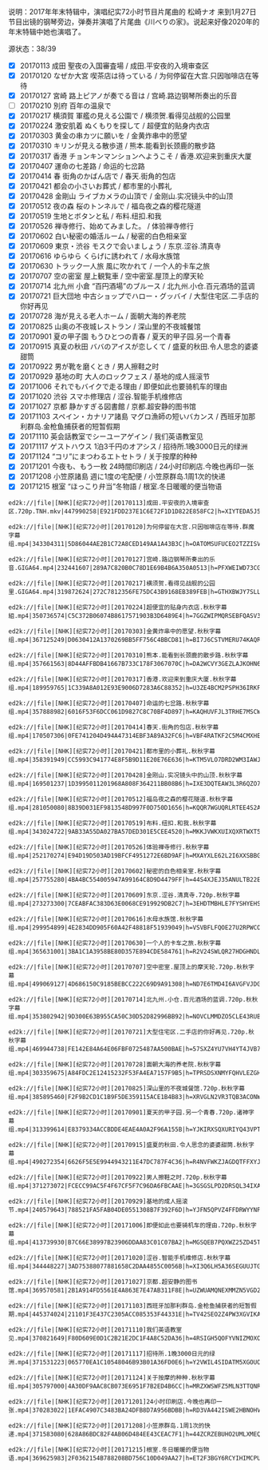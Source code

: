 说明：2017年年末特辑中，演唱纪实72小时节目片尾曲的 松崎ナオ 来到1月27日节目出镜的钢琴旁边，弹奏并演唱了片尾曲《川べりの家》。说起来好像2020年的年末特辑中她也演唱了。

源状态：38/39  
- [x] 20170113 成田 聖夜の入国審査場 / 成田.平安夜的入境审查区
- [x] 20170120 なぜか大宮 喫茶店は待っている / 为何停留在大宫.只因咖啡店在等待
- [x] 20170127 宮崎 路上ピアノが奏でる音は / 宫崎.路边钢琴所奏出的乐音
- [ ] 20170210 別府 百年の温泉で
- [x] 20170217 横須賀 軍艦の見える公園で / 横须贺.看得见战舰的公园里
- [x] 20170224 激安肌着 ぬくもりを探して / 超便宜的贴身内衣店
- [x] 20170303 黄金の串カツに願いを / 金黄炸串中的愿望
- [x] 20170310 キリンが見える散歩道 / 熊本.能看到长颈鹿的散步路
- [x] 20170317 香港 チョンキンマンションへようこそ / 香港.欢迎来到重庆大厦
- [x] 20170407 運命の七差路 / 命运的七岔路
- [x] 20170414 春 街角のかばん店で / 春天.街角的包店
- [x] 20170421 都会の小さいお葬式 / 都市里的小葬礼
- [x] 20170428 金剛山 ライブカメラの山頂で / 金刚山.实况镜头中的山顶
- [x] 20170512 夜の森 桜のトンネルで / 福岛夜之森的樱花隧道
- [x] 20170519 生地とボタンと私 / 布料.纽扣.和我
- [x] 20170526 禅寺修行、始めてみました。 / 体验禅寺修行
- [x] 20170602 白い秘密の婚活ルーム / 秘密的白色相亲室
- [x] 20170609 東京・渋谷 モスクで会いましょう / 东京.涩谷.清真寺
- [x] 20170616 ゆらゆら くらげに誘われて / 水母水族馆
- [x] 20170630 トラック一人旅 風に吹かれて / 一个人的卡车之旅
- [x] 20170707 空の密室 屋上観覧車 / 空中密室.屋顶上的摩天轮
- [x] 20170714 北九州 小倉 “百円酒場”のブルース / 北九州.小仓.百元酒场的蓝调
- [x] 20170721 巨大団地 中古ショップでハロー・グッバイ / 大型住宅区.二手店的你好再见
- [x] 20170728 海が見える老人ホーム / 面朝大海的养老院
- [x] 20170825 山奥の不夜城レストラン / 深山里的不夜城餐馆
- [x] 20170901 夏の甲子園 もうひとつの青春 / 夏天的甲子园.另一个青春
- [x] 20170915 真夏の秋田 ババのアイスが恋しくて / 盛夏的秋田.令人思念的婆婆甜筒
- [x] 20170922 男が靴を磨くとき / 男人擦鞋之时
- [x] 20170929 基地の町 大人のロックフェス / 基地的成人摇滚节
- [x] 20171006 それでもバイクで走る理由 / 即便如此也要骑机车的理由
- [x] 20171020 渋谷 スマホ修理店 / 涩谷.智能手机维修店
- [x] 20171027 京都 静かすぎる図書館 / 京都.超安静的图书馆
- [x] 20171103 スペイン・カナリア諸島 マグロ漁師の短いバカンス / 西班牙加那利群岛.金枪鱼捕获者的短暂假期
- [x] 20171110 英会話教室でシーユーアゲイン / 我们英语教室见
- [x] 20171117 ゲストハウス 1泊3千円のオアシス / 招待所.1晚3000日元的绿洲
- [x] 20171124 “コリ”にまつわるエトセトラ / 关于按摩的种种
- [x] 20171201 今夜も、もう一枚 24時間印刷店 / 24小时印刷店.今晚也再印一张
- [x] 20171208 小笠原諸島 週に1度の宅配便 / 小笠原群岛.1周1次的快递
- [x] 20171215 根室 “ほっこり弁当”冬物語 / 根室.冬日暖暖的便当物语
```
ed2k://|file|[NHK][纪实72小时][20170113]成田.平安夜的入境审查区.720p.TNH.mkv|447990258|E921FDD237E1C6E72F1D1D822E858FC2|h=XIYTEDA5J5YFOYCVEDPTQM6BMVAWGQ4S|/

ed2k://|file|[NHK][纪实72小时][20170120]为何停留在大宫.只因咖啡店在等待.群魔字幕组.mp4|343304311|5D86044AE2B1C72A8CED149AA1A43B3C|h=OATOMSUFUCEO2TZZISVKGIVHU2UPKWJL|/

ed2k://|file|[NHK][纪实72小时][20170127]宫崎.路边钢琴所奏出的乐音.GIGA64.mp4|232441607|289A7C820B0C78D1E69B4B6A350A0513|h=PFXWEIWD73CGB5EZP5KHNPMJPMAANPFN|/

ed2k://|file|[NHK][纪实72小时][20170217]横须贺.看得见战舰的公园里.GIGA64.mp4|319872624|272C7812356FE75DC43B9168EB389FEB|h=GTHXBWJY7SLLVKKP7Z43YMVO2JRPOKDQ|/

ed2k://|file|[NHK][纪实72小时][20170224]超便宜的贴身内衣店.秋秋字幕組.mp4|350736574|C5C372B06074B8617571903B3D6489E4|h=7GGZWIPMQRSEBFQASV3QVEVPUB4KBS2M|/

ed2k://|file|[NHK][纪实72小时][20170303]金黄炸串中的愿望.秋秋字幕组.mp4|367125249|D0630412A1370269BB5FF756C4BBCD81|h=BI7J6CSTVMERU74KAQR7JNJC3T4PSLFH|/

ed2k://|file|[NHK][纪实72小时][20170310]熊本.能看到长颈鹿的散步路.秋秋字幕组.mp4|357661563|8D44AFFBDB41667B733C178F3067070C|h=DA2WCVY3GEZLAJKOHN6O45MM7UVBMVWH|/

ed2k://|file|[NHK][纪实72小时][20170317]香港.欢迎来到重庆大厦.秋秋字幕组.mp4|189959765|1C339A8A012E93E9006D7283A6C88352|h=U3ZE4BCM2PSPH36IRKFVJJASWSWZ2UVU|/

ed2k://|file|[NHK][纪实72小时][20170407]命运的七岔路.秋秋字幕组.mp4|357888982|6016F53F6DCC061D9827C8C70BF4D897|h=KAQHUVFJL3TRHE7MSCWG4Q55K3NTGYQS|/

ed2k://|file|[NHK][纪实72小时][20170414]春天.街角的包店.秋秋字幕组.mp4|170507306|0FE741204D494A47314EBF3A89A32FC6|h=VBF4RATKF2C5M4CMXHEI34VW3MIFDCKI|/

ed2k://|file|[NHK][纪实72小时][20170421]都市里的小葬礼.秋秋字幕组.mp4|358391949|CC5993C941774E8F5B9D11E20E76E636|h=KTM5VLO7DRD2WM3IAWJPDWSGXYRQSNVS|/

ed2k://|file|[NHK][纪实72小时][20170428]金刚山.实况镜头中的山顶.秋秋字幕组.mp4|169501237|1D3995011201968A808F364211BB08B6|h=IXE3DQTEAW3L3R6QZO7KLL5TZJ5GIG63|/

ed2k://|file|[NHK][纪实72小时][20170512]福岛夜之森的樱花隧道.秋秋字幕组.mp4|281050080|8B39D031EF9813548D997F0D750D1656|h=KQQR7WGUQRLRTEE4S2AFALJNELK2NKU4|/

ed2k://|file|[NHK][纪实72小时][20170519]布料.纽扣.和我.秋秋字幕组.mp4|343024722|9AB33A55DA027BA57DED301E5CEE4520|h=MKKJVWKXUIXQXRTWXT5DXXBRN426ZUTK|/

ed2k://|file|[NHK][纪实72小时][20170526]体验禅寺修行.秋秋字幕组.mp4|252170274|E94D19D503AD19BFCF4951272E6BD9AF|h=MXAYXLE62L2I6XXSBBGC3PYY7TO4PMD6|/

ed2k://|file|[NHK][纪实72小时][20170602]秘密的白色相亲室.秋秋字幕组.mp4|257755280|4BA4BC554005947A99164C8D9D4479FF|h=44S4XJEJ35ANULTB22EWAAHNRQMLAAQE|/

ed2k://|file|[NHK][纪实72小时][20170609]东京.涩谷.清真寺.720p.秋秋字幕组.mp4|273273300|7CEABFAC383D63E0068CE919929DB2C7|h=3EHDTMBHLE7FYSHYEHSHDU5QYDWW6IGZ|/

ed2k://|file|[NHK][纪实72小时][20170616]水母水族馆.秋秋字幕组.mp4|299954899|4E2834DD905F60A42F48818F51939049|h=VSVBFLFQOE27U2RPWCO26XB5RCLLIXFK|/

ed2k://|file|[NHK][纪实72小时][20170630]一个人的卡车之旅.秋秋字幕组.mp4|365631001|3BA1C1A3958BE80D357E894CDE584761|h=R2V24SWLQR27HDGHNDL2I6JX5RZVU547|/

ed2k://|file|[NHK][纪实72小时][20170707]空中密室.屋顶上的摩天轮.720p.秋秋字幕组.mp4|499069127|4D686150C9185BEBCC222C69D9A91308|h=ND7E6TMD4I6AVGFVJDGADESSSPWYSIIJ|/

ed2k://|file|[NHK][纪实72小时][20170714]北九州.小仓.百元酒场的蓝调.720p.秋秋字幕组.mp4|353802942|9D300E63B955CA50C30D52D82996BB92|h=NOVCLMMDZO5CLE43RUBYOFFADXLEACAP|/

ed2k://|file|[NHK][纪实72小时][20170721]大型住宅区.二手店的你好再见.720p.秋秋字幕组.mp4|469944738|FE142E84A64E06FBF0725487AA500BAE|h=57SXZ4YU7VH4YT4JVB72SZVNWRMOGM6H|/

ed2k://|file|[NHK][纪实72小时][20170728]面朝大海的养老院.秋秋字幕组.mp4|303359675|A84FDC2E12415232F53FA4EA7157F9B5|h=TPRSDSXNMYFQHVLEZGHT6FRUKVFZPZGR|/

ed2k://|file|[NHK][纪实72小时][20170825]深山里的不夜城餐馆.720p.秋秋字幕组.mp4|385895460|F2F9B2CD1C1B9F5DE359115ACE1B4B83|h=XRVGLN2VR3TQB3ACONWCXDWHH3QHWVB2|/

ed2k://|file|[NHK][纪实72小时][20170901]夏天的甲子园.另一个青春.720p.诸神字幕组.mp4|313399614|E8379334ACCBDDE4EAE4A0A2F96A155B|h=YJKIRXSQXURIYQ43VPTLX23NP2AUANTE|/

ed2k://|file|[NHK][纪实72小时][20170915]盛夏的秋田.令人思念的婆婆甜筒.秋秋字幕组.mp4|490272354|6626F5E5E9944943211E47DC787F4C36|h=R4NVFWKZJAGDQTFFXYJSLC7CE5F5SSZ6|/

ed2k://|file|[NHK][纪实72小时][20170922]男人擦鞋之时.720p.秋秋字幕组.mp4|371273072|FCECC99AC5F4F67CF5F7C96DA6FBCAAE|h=3GSGSLPD2DRSQL34IXA7SNCAXRO2RJ7B|/

ed2k://|file|[NHK][纪实72小时][20170929]基地的成人摇滚节.mp4|240579643|788521FA5FAB04DE0551308B7F392F6D|h=YJFN5QPVZ4FFDRWYYNPGCFYXVHLSQO3Y|/

ed2k://|file|[NHK][纪实72小时][20171006]即便如此也要骑机车的理由.720p.秋秋字幕组.mp4|413739930|B7C66E38997B23906DDAA83C01C07BA2|h=MGSQEB7PQXWZ25ZD45TERL3MXKHFI7JH|/

ed2k://|file|[NHK][纪实72小时][20171020]涩谷.智能手机维修店.秋秋字幕组.mp4|344448227|3AD75388077881658C2DAA4855C0056B|h=XI3Q6LH5A36SEGUUJTGA2Z6ZAZHZG5VL|/

ed2k://|file|[NHK][纪实72小时][20171027]京都.超安静的图书馆.mp4|369570581|2B1A914FD5561E4A863E7E47AB311F8E|h=UZWUAMQNEXMMZN5VGD2VOPYGDP5JTM7D|/

ed2k://|file|[NHK][纪实72小时][20171103]西班牙加那利群岛.金枪鱼捕获者的短暂假期.mp4|445374024|21101F3E437C2305ACC085353F44331E|h=TV42SEO2Z4PW3XGVIKA3YFQBFK6E6SZU|/

ed2k://|file|[NHK][纪实72小时][20171110]我们英语教室见.mp4|370821649|F80D609E0D1C2B21E2DC1F4A8C52DA36|h=4RSIGH5QOFYVNIZMOXOYUW2K3WNGNPCB|/

ed2k://|file|[NHK][纪实72小时][20171117]招待所.1晚3000日元的绿洲.mp4|371531223|065770EA1C10548046B93B01A36FD0E6|h=Y2VWIL4SIDATM5XGOUO4VUUL3F2TBBK5|/

ed2k://|file|[NHK][纪实72小时][20171124]关于按摩的种种.秋秋字幕组.mp4|305797000|4A30DF9AAC8CB073E6951F7B2ED4B6CC|h=MRZXWSWFZ5MLN3TTQNRA35HKMF2FWBRS|/

ed2k://|file|[NHK][纪实72小时][20171201]24小时印刷店.今晚也再印一张.mp4|370283022|1EFAC4907C3483BA24DFB8D7A956BDBB|h=RD3VA442ISWE2HBNOHV3LN3TAXTTFSB6|/

ed2k://|file|[NHK][纪实72小时][20171208]小笠原群岛.1周1次的快递.mp4|371583080|628A86BDC82F4AB06D484EE43CEAC7F1|h=44ZCRZEBUHO2UMLXMEQF4Z5DXTBMHTDZ|/

ed2k://|file|[NHK][纪实72小时][20171215]根室.冬日暖暖的便当物语.mp4|369625983|2F0362154B788208BD756C10D049AA27|h=ET2F3BGY6RCYIHIMCPUQT3E4OPKCYSB6|/
```
